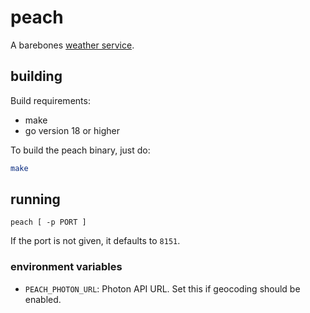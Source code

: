 # peach

A barebones [weather service][peach].

[peach]: https://peach.ricketyspace.net

## building

Build requirements:

 - make
 - go version 18 or higher

To build the peach binary, just do:

```bash
make
```

## running

```
peach [ -p PORT ]
```

If the port is not given, it defaults to `8151`.

### environment variables

- `PEACH_PHOTON_URL`: Photon API URL. Set this if geocoding should be
  enabled.
